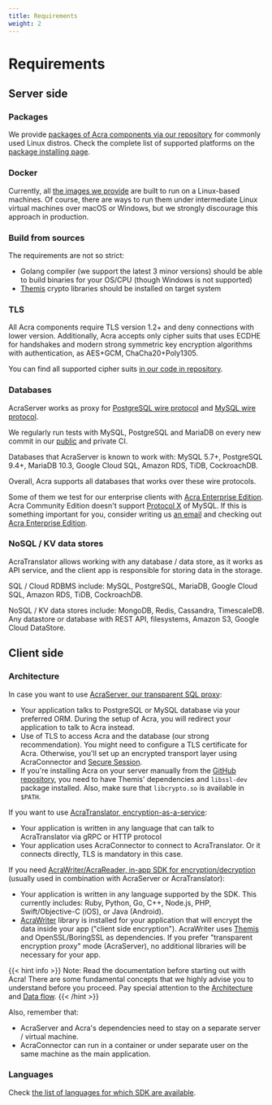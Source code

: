 ```yaml
---
title: Requirements
weight: 2
---
```


# Requirements

## Server side

### Packages

We provide [packages of Acra components via our repository](https://pkgs.cossacklabs.com/stable/) for commonly used Linux distros. Check the complete list of supported platforms on the [package installing page](/acra/getting-started/installing/installing-acra-from-repository/).

### Docker

Currently, all [the images we provide](/acra/getting-started/installing/launching-acra-from-docker-images/) are built to run on a Linux-based machines. Of course, there are ways to run them under intermediate Linux virtual machines over macOS or Windows, but we strongly discourage this approach in production.

### Build from sources

The requirements are not so strict:
* Golang compiler (we support the latest 3 minor versions) should be able to build binaries for your OS/CPU (though Windows is not supported)
* [Themis](https://github.com/cossacklabs/themis/#availability) crypto libraries should be installed on target system

### TLS

All Acra components require TLS version 1.2+ and deny connections with lower version. Additionally, Acra accepts only 
cipher suits that uses ECDHE for handshakes and modern strong symmetric key encryption algorithms with authentication, as 
AES+GCM, ChaCha20+Poly1305. 

You can find all supported cipher suits [in our code in repository](https://github.com/cossacklabs/acra/blob/release/0.85.0/network/tls_wrapper.go#L33).

### Databases

AcraServer works as proxy for [PostgreSQL wire protocol](https://www.postgresql.org/docs/14/protocol.html) and 
[MySQL wire protocol](https://dev.mysql.com/doc/internals/en/client-server-protocol.html). 

We regularly run tests with MySQL, PostgreSQL and MariaDB on every new commit in our [public](https://github.com/cossacklabs/acra/blob/release/0.85.0/.circleci/config.yml) and private CI. 

Databases that AcraServer is known to work with: MySQL 5.7+, PostgreSQL 9.4+, MariaDB 10.3, Google Cloud SQL, Amazon RDS, TiDB, CockroachDB. 

Overall, Acra supports all databases that works over these wire protocols. 

Some of them we test for our
enterprise clients with [Acra Enterprise Edition](/acra/enterprise-edition/).
Acra Community Edition doesn't support [Protocol X](https://dev.mysql.com/doc/internals/en/x-protocol.html) of MySQL. If this is something important for you, consider writing us [an email](mailto:sales@cossacklabs.com) and checking out [Acra Enterprise Edition](/acra/enterprise-edition/).

### NoSQL / KV data stores

AcraTranslator allows working with any database / data store, as it works as API service, and the client app is responsible for storing data in the storage.

SQL / Cloud RDBMS include: MySQL, PostgreSQL, MariaDB, Google Cloud SQL, Amazon RDS, TiDB, CockroachDB. 

NoSQL / KV data stores include: MongoDB, Redis, Cassandra, TimescaleDB. Any datastore or database with REST API, filesystems, Amazon S3, Google Cloud DataStore.


## Client side

### Architecture

In case you want to use [AcraServer, our transparent SQL proxy](/acra/acra-in-depth/architecture/acraserver/):

- Your application talks to PostgreSQL or MySQL database via your preferred ORM. During the setup of Acra, you will redirect your application to talk to Acra instead.
- Use of TLS to access Acra and the database (our strong recommendation). You might need to configure a TLS certificate for Acra. Otherwise, you'll set up an encrypted transport layer using AcraConnector and [Secure Session](/themis/crypto-theory/cryptosystems/secure-session/).
- If you're installing Acra on your server manually from the [GitHub repository](https://github.com/cossacklabs/acra), you need to have Themis' dependencies and `libssl-dev` package installed. Also, make sure that `libcrypto.so` is available in `$PATH`.

If you want to use [AcraTranslator, encryption-as-a-service](/acra/acra-in-depth/architecture/acratranslator/):

- Your application is written in any language that can talk to AcraTranslator via gRPC or HTTP protocol
- Your application uses AcraConnector to connect to AcraTranslator.
  Or it connects directly, TLS is mandatory in this case.

If you need [AcraWriter/AcraReader, in-app SDK for encryption/decryption](/acra/acra-in-depth/architecture/sdks/) (usually used in combination with AcraServer or AcraTranslator):

- Your application is written in any language supported by the SDK.
  This currently includes: Ruby, Python, Go, C++, Node.js, PHP, Swift/Objective-C (iOS), or Java (Android).
- [AcraWriter](/acra/acra-in-depth/architecture/sdks/acrawriter/) library is installed for your application
  that will encrypt the data inside your app ("client side encryption").
  AcraWriter uses [Themis](/themis/installation/) and OpenSSL/BoringSSL as dependencies.
  If you prefer "transparent encryption proxy" mode (AcraServer), no additional libraries will be necessary for your app.

{{< hint info >}}
Note: Read the documentation before starting out with Acra!
There are some fundamental concepts that we highly advise you to understand before you proceed.
Pay special attention to the [Architecture](/acra/acra-in-depth/architecture/)
and [Data flow](/acra/acra-in-depth/data-flow/).
{{< /hint >}}

Also, remember that:

- AcraServer and Acra's dependencies need to stay on a separate server / virtual machine.
- AcraConnector can run in a container or under separate user on the same machine as the main application.

### Languages

Check [the list of languages for which SDK are available](/acra/getting-started/availability/#sdk--acrawriter).

